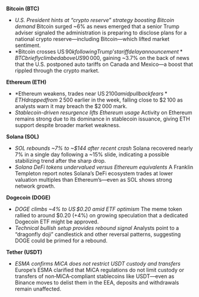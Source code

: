 **Bitcoin (BTC)**

- *U.S. President hints at “crypto reserve” strategy boosting Bitcoin demand*
   Bitcoin surged ~6% as news emerged that a senior Trump adviser signaled the administration is preparing to disclose plans for a national crypto reserve—including Bitcoin—which lifted market sentiment.
- *Bitcoin crosses US $90k following Trump’s tariff delay announcement*
   BTC briefly climbed above US $90 000, gaining ~3.7% on the back of news that the U.S. postponed auto tariffs on Canada and Mexico—a boost that rippled through the crypto market.

**Ethereum (ETH)**

- *Ethereum weakens, trades near US $2 100 amid pullback fears*
   ETH dropped from ~$2 500 earlier in the week, falling close to $2 100 as analysts warn it may breach the $2 000 mark.
- *Stablecoin-driven resurgence lifts Ethereum usage*
   Activity on Ethereum remains strong due to its dominance in stablecoin issuance, giving ETH support despite broader market weakness.

**Solana (SOL)**

- *SOL rebounds ~7% to ~$144 after recent crash*
   Solana recovered nearly 7% in a single day following a ~15% slide, indicating a possible stabilizing trend after the sharp drop.
- *Solana DeFi tokens undervalued versus Ethereum equivalents*
   A Franklin Templeton report notes Solana’s DeFi ecosystem trades at lower valuation multiples than Ethereum’s—even as SOL shows strong network growth.

**Dogecoin (DOGE)**

- *DOGE climbs ~4% to US $0.20 amid ETF optimism*
   The meme token rallied to around $0.20 (+4%) on growing speculation that a dedicated Dogecoin ETF might be approved.
- *Technical bullish setup provides rebound signal*
   Analysts point to a “dragonfly doji” candlestick and other reversal patterns, suggesting DOGE could be primed for a rebound.

**Tether (USDT)**

- *ESMA confirms MiCA does not restrict USDT custody and transfers*
   Europe’s ESMA clarified that MiCA regulations do not limit custody or transfers of non‑MiCA‑compliant stablecoins like USDT—even as Binance moves to delist them in the EEA, deposits and withdrawals remain unaffected.